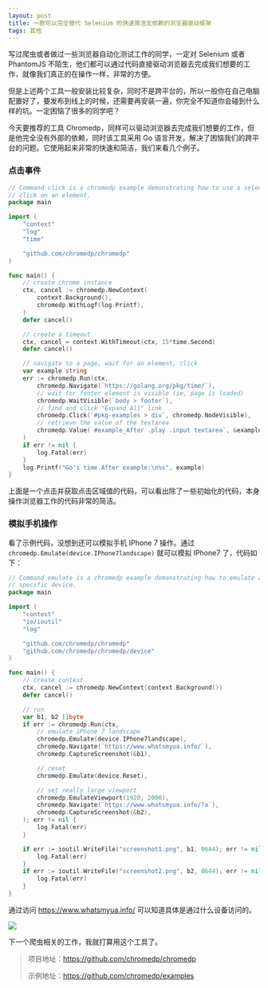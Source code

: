 ```yaml
---
layout: post
title: 一款可以完全替代 Selenium 的快速简洁无依赖的浏览器驱动框架
tags: 其他
---
```


写过爬虫或者做过一些浏览器自动化测试工作的同学，一定对 Selenium 或者 PhantomJS 不陌生，他们都可以通过代码直接驱动浏览器去完成我们想要的工作，就像我们真正的在操作一样，非常的方便。

但是上述两个工具一般安装比较复杂，同时不是跨平台的，所以一般你在自己电脑配置好了，要发布到线上的时候，还需要再安装一遍，你完全不知道你会碰到什么样的坑。一定困恼了很多的同学吧？

今天要推荐的工具 Chromedp，同样可以驱动浏览器去完成我们想要的工作，但是他完全没有外部的依赖，同时该工具采用 Go 语言开发，解决了困恼我们的跨平台的问题。它使用起来非常的快速和简洁，我们来看几个例子。

### 点击事件

```go
// Command click is a chromedp example demonstrating how to use a selector to
// click on an element.
package main

import (
	"context"
	"log"
	"time"

	"github.com/chromedp/chromedp"
)

func main() {
	// create chrome instance
	ctx, cancel := chromedp.NewContext(
		context.Background(),
		chromedp.WithLogf(log.Printf),
	)
	defer cancel()

	// create a timeout
	ctx, cancel = context.WithTimeout(ctx, 15*time.Second)
	defer cancel()

	// navigate to a page, wait for an element, click
	var example string
	err := chromedp.Run(ctx,
		chromedp.Navigate(`https://golang.org/pkg/time/`),
		// wait for footer element is visible (ie, page is loaded)
		chromedp.WaitVisible(`body > footer`),
		// find and click "Expand All" link
		chromedp.Click(`#pkg-examples > div`, chromedp.NodeVisible),
		// retrieve the value of the textarea
		chromedp.Value(`#example_After .play .input textarea`, &example),
	)
	if err != nil {
		log.Fatal(err)
	}
	log.Printf("Go's time.After example:\n%s", example)
}
```

上面是一个点击并获取点击区域值的代码，可以看出除了一些初始化的代码，本身操作浏览器工作的代码非常的简洁。



### 模拟手机操作

看了示例代码，没想到还可以模拟手机 IPhone 7 操作。通过 `chromedp.Emulate(device.IPhone7landscape)` 就可以模拟 IPhone7 了，代码如下：

```go
// Command emulate is a chromedp example demonstrating how to emulate a
// specific device.
package main

import (
	"context"
	"io/ioutil"
	"log"

	"github.com/chromedp/chromedp"
	"github.com/chromedp/chromedp/device"
)

func main() {
	// create context
	ctx, cancel := chromedp.NewContext(context.Background())
	defer cancel()

	// run
	var b1, b2 []byte
	if err := chromedp.Run(ctx,
		// emulate iPhone 7 landscape
		chromedp.Emulate(device.IPhone7landscape),
		chromedp.Navigate(`https://www.whatsmyua.info/`),
		chromedp.CaptureScreenshot(&b1),

		// reset
		chromedp.Emulate(device.Reset),

		// set really large viewport
		chromedp.EmulateViewport(1920, 2000),
		chromedp.Navigate(`https://www.whatsmyua.info/?a`),
		chromedp.CaptureScreenshot(&b2),
	); err != nil {
		log.Fatal(err)
	}

	if err := ioutil.WriteFile("screenshot1.png", b1, 0644); err != nil {
		log.Fatal(err)
	}
	if err := ioutil.WriteFile("screenshot2.png", b2, 0644); err != nil {
		log.Fatal(err)
	}
}
```

通过访问  https://www.whatsmyua.info/ 可以知道具体是通过什么设备访问的。

![](https://7465-test-3c9b5e-1258459492.tcb.qcloud.la/GitHub%E7%B2%BE%E9%80%89/chromedp.iphone7.png)



下一个爬虫相关的工作，我就打算用这个工具了。

> 项目地址：https://github.com/chromedp/chromedp
>
> 示例地址：https://github.com/chromedp/examples

